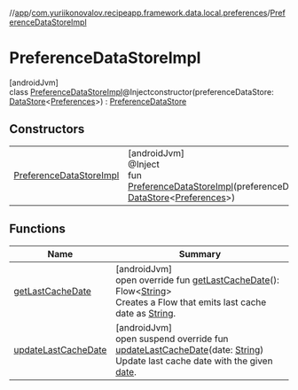 //[app](../../../index.md)/[com.yuriikonovalov.recipeapp.framework.data.local.preferences](../index.md)/[PreferenceDataStoreImpl](index.md)

# PreferenceDataStoreImpl

[androidJvm]\
class [PreferenceDataStoreImpl](index.md)@Injectconstructor(preferenceDataStore: [DataStore](https://developer.android.com/reference/kotlin/androidx/datastore/core/DataStore.html)&lt;[Preferences](https://developer.android.com/reference/kotlin/androidx/datastore/preferences/core/Preferences.html)&gt;) : [PreferenceDataStore](../../com.yuriikonovalov.recipeapp.data.local/-preference-data-store/index.md)

## Constructors

| | |
|---|---|
| [PreferenceDataStoreImpl](-preference-data-store-impl.md) | [androidJvm]<br>@Inject<br>fun [PreferenceDataStoreImpl](-preference-data-store-impl.md)(preferenceDataStore: [DataStore](https://developer.android.com/reference/kotlin/androidx/datastore/core/DataStore.html)&lt;[Preferences](https://developer.android.com/reference/kotlin/androidx/datastore/preferences/core/Preferences.html)&gt;) |

## Functions

| Name | Summary |
|---|---|
| [getLastCacheDate](get-last-cache-date.md) | [androidJvm]<br>open override fun [getLastCacheDate](get-last-cache-date.md)(): Flow&lt;[String](https://kotlinlang.org/api/latest/jvm/stdlib/kotlin/-string/index.html)&gt;<br>Creates a Flow that emits last cache date as [String](https://kotlinlang.org/api/latest/jvm/stdlib/kotlin/-string/index.html). |
| [updateLastCacheDate](update-last-cache-date.md) | [androidJvm]<br>open suspend override fun [updateLastCacheDate](update-last-cache-date.md)(date: [String](https://kotlinlang.org/api/latest/jvm/stdlib/kotlin/-string/index.html))<br>Update last cache date with the given [date](update-last-cache-date.md). |
